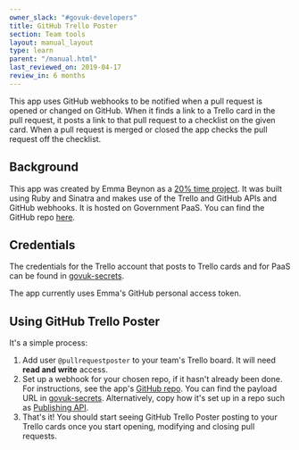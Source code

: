 ```yaml
---
owner_slack: "#govuk-developers"
title: GitHub Trello Poster
section: Team tools
layout: manual_layout
type: learn
parent: "/manual.html"
last_reviewed_on: 2019-04-17
review_in: 6 months
---
```


This app uses GitHub webhooks to be notified when a pull request is opened or changed on GitHub. When it finds a link to a Trello card in the pull request, it posts a link to that pull request to a checklist on the given card. When a pull request is merged or closed the app checks the pull request off the checklist.

## Background

This app was created by Emma Beynon as a [20% time project](https://sites.google.com/a/digital.cabinet-office.gov.uk/gds-technology/junior-technologist/previous-20-projects/github-trello-poster).  It was built using Ruby and Sinatra and makes use of the Trello and GitHub APIs and GitHub webhooks.  It is hosted on Government PaaS.  You can find the GitHub repo [here](https://github.com/emmabeynon/github-trello-poster).

## Credentials

The credentials for the Trello account that posts to Trello cards and for PaaS can be found in [govuk-secrets](https://github.com/alphagov/govuk-secrets/tree/master/pass/2ndline/github-trello-poster).

The app currently uses Emma's GitHub personal access token.

## Using GitHub Trello Poster

It's a simple process:

1. Add user `@pullrequestposter` to your team's Trello board.  It will need **read and write** access.
2. Set up a webhook for your chosen repo, if it hasn't already been done.  For instructions, see the app's [GitHub repo](https://github.com/emmabeynon/github-trello-poster).  You can find the payload URL in [govuk-secrets](https://github.com/alphagov/govuk-secrets/tree/master/pass/2ndline/github-trello-poster).  Alternatively, copy how it's set up in a repo such as [Publishing API](https://github.com/alphagov/publishing-api/settings/hooks).
3. That's it!  You should start seeing GitHub Trello Poster posting to your Trello cards once you start opening, modifying and closing pull requests.
